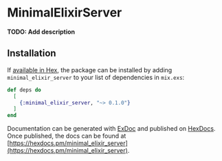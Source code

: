 # MinimalElixirServer

**TODO: Add description**

## Installation

If [available in Hex](https://hex.pm/docs/publish), the package can be installed
by adding `minimal_elixir_server` to your list of dependencies in `mix.exs`:

```elixir
def deps do
  [
    {:minimal_elixir_server, "~> 0.1.0"}
  ]
end
```

Documentation can be generated with [ExDoc](https://github.com/elixir-lang/ex_doc)
and published on [HexDocs](https://hexdocs.pm). Once published, the docs can
be found at [https://hexdocs.pm/minimal_elixir_server](https://hexdocs.pm/minimal_elixir_server).

